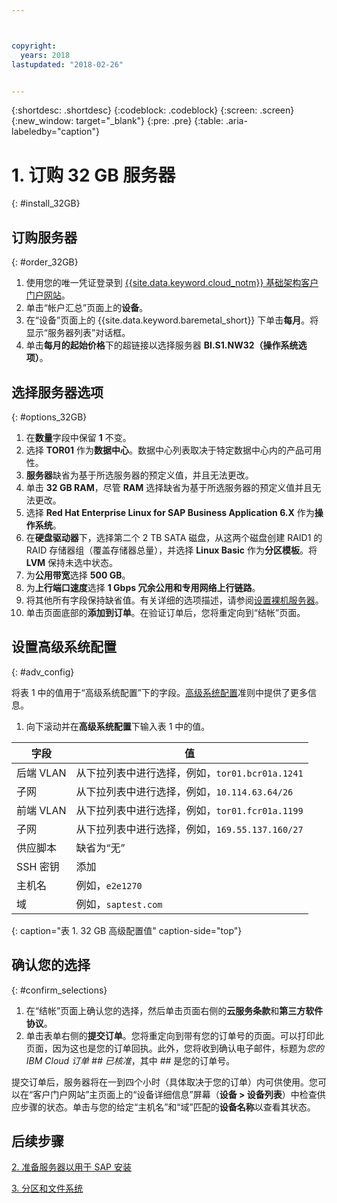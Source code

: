 ```yaml
---



copyright:
  years: 2018
lastupdated: "2018-02-26"


---
```


{:shortdesc: .shortdesc}
{:codeblock: .codeblock}
{:screen: .screen}
{:new_window: target="_blank"}
{:pre: .pre}
{:table: .aria-labeledby="caption"}

# 1. 订购 32 GB 服务器
{: #install_32GB}

## 订购服务器
{: #order_32GB}

1. 使用您的唯一凭证登录到 [{{site.data.keyword.cloud_notm}} 基础架构客户门户网站](https://control.softlayer.com)。
2. 单击“帐户汇总”页面上的**设备**。
3. 在“设备”页面上的 {{site.data.keyword.baremetal_short}} 下单击**每月**。将显示“服务器列表”对话框。
4. 单击**每月的起始价格**下的超链接以选择服务器 **BI.S1.NW32（操作系统选项）**。

## 选择服务器选项
{: #options_32GB}

1. 在**数量**字段中保留 **1** 不变。
2. 选择 **TOR01** 作为**数据中心**。数据中心列表取决于特定数据中心内的产品可用性。
3. **服务器**缺省为基于所选服务器的预定义值，并且无法更改。
4. 单击 **32 GB RAM**，尽管 **RAM** 选择缺省为基于所选服务器的预定义值并且无法更改。
5. 选择 **Red Hat Enterprise Linux for SAP Business Application 6.X** 作为**操作系统**。
6. 在**硬盘驱动器**下，选择第二个 2 TB SATA 磁盘，从这两个磁盘创建 RAID1 的 RAID 存储器组（覆盖存储器总量），并选择 **Linux Basic** 作为**分区模板**。将 **LVM** 保持未选中状态。
7. 为**公用带宽**选择 **500 GB**。
8.	为**上行端口速度**选择 **1 Gbps 冗余公用和专用网络上行链路**。
9. 将其他所有字段保持缺省值。有关详细的选项描述，请参阅[设置裸机服务器](https://console.bluemix.net/docs/bare-metal/configuring.html#setting-up-your-bare-metal-servers)。
10.	单击页面底部的**添加到订单**。在验证订单后，您将重定向到“结帐”页面。

## 设置高级系统配置
{: #adv_config}

将表 1 中的值用于“高级系统配置”下的字段。[高级系统配置](https://console.bluemix.net/docs/bare-metal/configuring.html#advanced-system-configuration)准则中提供了更多信息。

1. 向下滚动并在**高级系统配置**下输入表 1 中的值。

|              字段                |      值                                                              |
| -------------------------------- | -------------------------------------------------------------------- |
|后端 VLAN                         | 从下拉列表中进行选择，例如，`tor01.bcr01a.1241`     |
|子网                              | 从下拉列表中进行选择，例如，`10.114.63.64/26`       |
|前端 VLAN                         | 从下拉列表中进行选择，例如，`tor01.fcr01a.1199`     |
|子网                              | 从下拉列表中进行选择，例如，`169.55.137.160/27`     |
|供应脚本                          | 缺省为“无”                                                         |
|SSH 密钥                          | 添加                                                                 |
|主机名                            | 例如，`e2e1270`                                     |
|域                                | 例如，`saptest.com`                                 |
{: caption="表 1. 32 GB 高级配置值" caption-side="top"}  

## 确认您的选择
{: #confirm_selections}

1. 在“结帐”页面上确认您的选择，然后单击页面右侧的**云服务条款**和**第三方软件协议**。
2. 单击表单右侧的**提交订单**。您将重定向到带有您的订单号的页面。可以打印此页面，因为这也是您的订单回执。此外，您将收到确认电子邮件，标题为*您的 IBM Cloud 订单 ## 已核准*，其中 ## 是您的订单号。

提交订单后，服务器将在一到四个小时（具体取决于您的订单）内可供使用。您可以在“客户门户网站”主页面上的“设备详细信息”屏幕（**设备 > 设备列表**）中检查供应步骤的状态。单击与您的给定“主机名”和“域”匹配的**设备名称**以查看其状态。

## 后续步骤
 
  [2. 准备服务器以用于 SAP 安装](/docs/infrastructure/sap-netweaver-rhel-qrg/rhel-prepare-server-32GB.html)
  
  [3. 分区和文件系统](/docs/infrastructure/sap-netweaver-rhel-qrg/rhel-partition-32GB.html)
